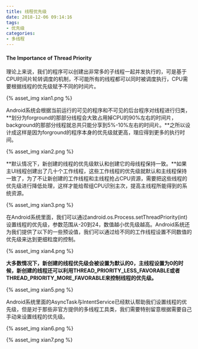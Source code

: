 ```yaml
---
title: 线程优先级
date: 2018-12-06 09:14:16
tags:
- 优先级
categories:
- 多线程
---
```

#### The Importance of Thread Priority
理论上来说，我们的程序可以创建出非常多的子线程一起并发执行的，可是基于CPU时间片轮转调度的机制，不可能所有的线程都可以同时被调度执行，CPU需要根据线程的优先级赋予不同的时间片。

{% asset_img xian1.png %}

Android系统会根据当前运行的可见的程序和不可见的后台程序对线程进行归类，**划分为forground的那部分线程会大致占用掉CPU的90%左右的时间片，background的那部分线程就总共只能分享到5%-10%左右的时间片。**之所以设计成这样是因为forground的程序本身的优先级就更高，理应得到更多的执行时间。

{% asset_img xian2.png %}

**默认情况下，新创建的线程的优先级默认和创建它的母线程保持一致。**如果主UI线程创建出了几十个工作线程，这些工作线程的优先级就默认和主线程保持一致了，为了不让新创建的工作线程和主线程抢占CPU资源，需要把这些线程的优先级进行降低处理，这样才能给帮组CPU识别主次，提高主线程所能得到的系统资源。

{% asset_img xian3.png %}

在Android系统里面，我们可以通过android.os.Process.setThreadPriority(int)设置线程的优先级，参数范围从-20到24，数值越小优先级越高。Android系统还为我们提供了以下的一些预设值，我们可以通过给不同的工作线程设置不同数值的优先级来达到更细粒度的控制。

{% asset_img xian4.png %}

**大多数情况下，新创建的线程优先级会被设置为默认的0，主线程设置为0的时候，新创建的线程还可以利用THREAD_PRIORITY_LESS_FAVORABLE或者THREAD_PRIORITY_MORE_FAVORABLE来控制线程的优先级。**

{% asset_img xian5.png %}

Android系统里面的AsyncTask与IntentService已经默认帮助我们设置线程的优先级，但是对于那些非官方提供的多线程工具类，我们需要特别留意根据需要自己手动来设置线程的优先级。

{% asset_img xian6.png %}

{% asset_img xian7.png %}
